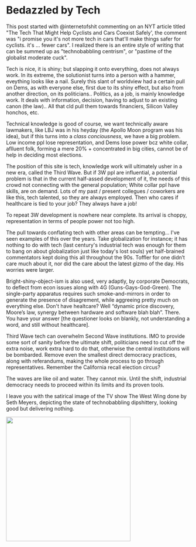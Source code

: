 # Bedazzled by Tech

This post started with @internetofshit commenting on an NYT article
titled "The Tech That Might Help Cyclists and Cars Coexist Safely',
the comment was "i promise you it's not more tech in cars that'll make
things safer for cyclists. it's ... fewer cars". I realized there is
an entire style of writing that can be summed up as "technobabbling
centrism", or "pastime of the globalist moderate cuck".

Tech is nice, it is shiny; but slapping it onto everything, does not
always work. In its extreme, the solutionist turns into a person with
a hammer, eveything looks like a nail. Surely this slant of worldview
had a certain pull on Dems, as with everyone else, first due to its
shiny effect, but also from another direction, on its
politicians.. Politics, as a job, is mainly knowledge work. It deals
with information, decision, having to adjust to an existing canon (the
law).. All that cld pull them towards financiers, Silicon Valley
honchos, etc.

Technical knowledge is good of course, we want technically aware
lawmakers, like LBJ was in his heyday (the Apollo Moon program was his
idea), but if this turns into a *class conciousness*, we have a big
problem. Low income ppl lose representation, and Dems lose power bcz
white collar, aflluent folk, forming a mere 20% + concentrated in big
cities, cannot be of help in deciding most elections.

The position of this site is tech, knowledge work will ultimately
usher in a new era, called the Third Wave. But if 3W ppl are
influential, a potential problem is that in the current half-assed
development of it, the needs of this crowd not connecting with the
general population; White collar ppl have skills, are on demand. Lots
of my past / present collegues / coworkers are like this, tech
talented, so they are always employed. Then who cares if healthcare is
tied to your job? They always have a job!

To repeat 3W development is nowhere near complete. Its arrival is
choppy, representation in terms of people power not too high.

The pull towards conflating tech with other areas can be
tempting... I've seen examples of this over the years. Take
globalization for instance; it has nothing to do with tech (last
century's industrial tech was enough for them to bang on about
globalization just like today's lost souls) yet half-brained
commentators kept doing this all throughout the 90s. Toffler for one
didn’t care much about it, nor did the care about the latest gizmo of
the day. His worries were larger.

Bright-shiny-object-ism is also used, very adaptly, by corporate
Democrats, to deflect from econ issues along with 4G
(Guns-Gays-God-Green). The single-party apparatus requires such
smoke-and-mirrors in order to generate the presence of disagrement,
while aggreeing pretty much on everything else. Don't have healtcare?
Well “dynamic price discovery, Moore’s law, synergy between hardware
and software blah blah”. There. You have your answer [the questioner
looks on blankly, not understanding a word, and still without
healthcare].

<a name='oilwater'/>

Third Wave tech can overwhelm Second Wave institutions. IMO to provide
some sort of sanity before the ultimate shift, politicians need to cut
off the extra noise, work extra hard to do that, otherwise the central
institutions will be bombarded. Remove even the smallest direct
democracy practices, along with referandums, making the whole process
to go through representatives. Remember the California recall election
circus?

The waves are like oil and water. They cannot mix. Until the shift,
industrial democracy needs to proceed within its limits and its proven
tools.

I leave you with the satirical image of the TV show The West Wing done
by Seth Meyers, depicting the state of technobabbling dipshittery,
looking good but delivering nothing.

<img width="340" src="https://drive.google.com/uc?export=view&id=14Fl6uV19HHddajmfakTs2RfRXutp_2l4"/>

